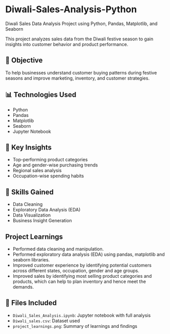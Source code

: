 # Diwali-Sales-Analysis-Python
Diwali Sales Data Analysis Project using Python, Pandas, Matplotlib, and Seaborn

This project analyzes sales data from the Diwali festive season to gain insights into customer behavior and product performance.

## 📌 Objective
To help businesses understand customer buying patterns during festive seasons and improve marketing, inventory, and customer strategies.

## 📊 Technologies Used
- Python
- Pandas
- Matplotlib
- Seaborn
- Jupyter Notebook

## 📝 Key Insights
- Top-performing product categories
- Age and gender-wise purchasing trends
- Regional sales analysis
- Occupation-wise spending habits

## 🧠 Skills Gained
- Data Cleaning
- Exploratory Data Analysis (EDA)
- Data Visualization
- Business Insight Generation

## Project Learnings
- Performed data cleaning and manipulation.
- Performed exploratory data analysis (EDA) using pandas, matplotlib and seaborn libraries.
- Improved customer experience by identifying potential customers across different states, occupation, gender and age groups.
- Improved sales by identifying most selling product categories and products, which can help to plan inventory and hence meet the demands.

## 📁 Files Included
- `Diwali_Sales_Analysis.ipynb`: Jupyter notebook with full analysis
- `Diwali_sales.csv`: Dataset used
- `project_learnings.png`: Summary of learnings and findings

